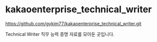 # kakaoenterprise_technical_writer
https://github.com/gykim77/kakaoenterprise_technical_writer.git 

Technical Writer 직무 능력 증명 자료를 모아둔 곳입니다.
